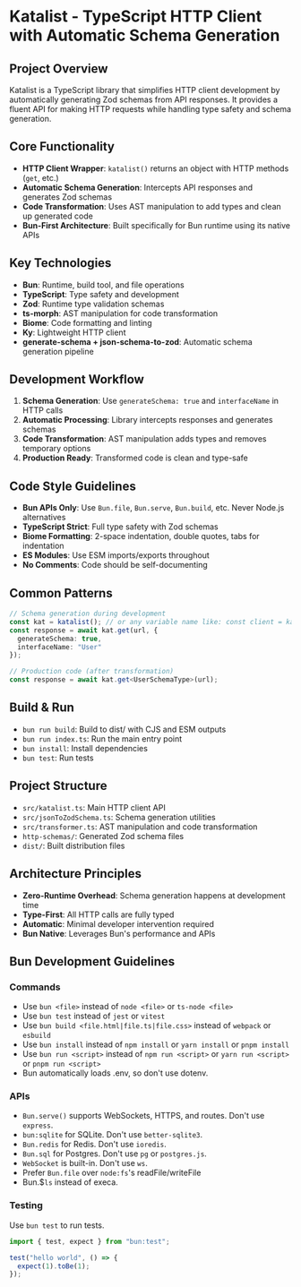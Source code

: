 
# Katalist - TypeScript HTTP Client with Automatic Schema Generation

## Project Overview
Katalist is a TypeScript library that simplifies HTTP client development by automatically generating Zod schemas from API responses. It provides a fluent API for making HTTP requests while handling type safety and schema generation.

## Core Functionality
- **HTTP Client Wrapper**: `katalist()` returns an object with HTTP methods (`get`, etc.)
- **Automatic Schema Generation**: Intercepts API responses and generates Zod schemas
- **Code Transformation**: Uses AST manipulation to add types and clean up generated code
- **Bun-First Architecture**: Built specifically for Bun runtime using its native APIs

## Key Technologies
- **Bun**: Runtime, build tool, and file operations
- **TypeScript**: Type safety and development
- **Zod**: Runtime type validation schemas
- **ts-morph**: AST manipulation for code transformation
- **Biome**: Code formatting and linting
- **Ky**: Lightweight HTTP client
- **generate-schema + json-schema-to-zod**: Automatic schema generation pipeline

## Development Workflow
1. **Schema Generation**: Use `generateSchema: true` and `interfaceName` in HTTP calls
2. **Automatic Processing**: Library intercepts responses and generates schemas
3. **Code Transformation**: AST manipulation adds types and removes temporary options
4. **Production Ready**: Transformed code is clean and type-safe

## Code Style Guidelines
- **Bun APIs Only**: Use `Bun.file`, `Bun.serve`, `Bun.build`, etc. Never Node.js alternatives
- **TypeScript Strict**: Full type safety with Zod schemas
- **Biome Formatting**: 2-space indentation, double quotes, tabs for indentation
- **ES Modules**: Use ESM imports/exports throughout
- **No Comments**: Code should be self-documenting

## Common Patterns
```typescript
// Schema generation during development
const kat = katalist(); // or any variable name like: const client = katalist();
const response = await kat.get(url, {
  generateSchema: true,
  interfaceName: "User"
});

// Production code (after transformation)
const response = await kat.get<UserSchemaType>(url);
```

## Build & Run
- `bun run build`: Build to dist/ with CJS and ESM outputs
- `bun run index.ts`: Run the main entry point
- `bun install`: Install dependencies
- `bun test`: Run tests

## Project Structure
- `src/katalist.ts`: Main HTTP client API
- `src/jsonToZodSchema.ts`: Schema generation utilities
- `src/transformer.ts`: AST manipulation and code transformation
- `http-schemas/`: Generated Zod schema files
- `dist/`: Built distribution files

## Architecture Principles
- **Zero-Runtime Overhead**: Schema generation happens at development time
- **Type-First**: All HTTP calls are fully typed
- **Automatic**: Minimal developer intervention required
- **Bun Native**: Leverages Bun's performance and APIs

## Bun Development Guidelines

### Commands
- Use `bun <file>` instead of `node <file>` or `ts-node <file>`
- Use `bun test` instead of `jest` or `vitest`
- Use `bun build <file.html|file.ts|file.css>` instead of `webpack` or `esbuild`
- Use `bun install` instead of `npm install` or `yarn install` or `pnpm install`
- Use `bun run <script>` instead of `npm run <script>` or `yarn run <script>` or `pnpm run <script>`
- Bun automatically loads .env, so don't use dotenv.

### APIs
- `Bun.serve()` supports WebSockets, HTTPS, and routes. Don't use `express`.
- `bun:sqlite` for SQLite. Don't use `better-sqlite3`.
- `Bun.redis` for Redis. Don't use `ioredis`.
- `Bun.sql` for Postgres. Don't use `pg` or `postgres.js`.
- `WebSocket` is built-in. Don't use `ws`.
- Prefer `Bun.file` over `node:fs`'s readFile/writeFile
- Bun.$`ls` instead of execa.

### Testing
Use `bun test` to run tests.

```ts#index.test.ts
import { test, expect } from "bun:test";

test("hello world", () => {
  expect(1).toBe(1);
});
```


